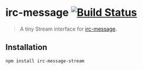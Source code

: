 # irc-message [![Build Status](https://travis-ci.org/expr/irc-message-stream.png)](https://travis-ci.org/expr/irc-message-stream)
> A tiny Stream interface for [irc-message](https://github.com/expr/irc-message).

## Installation

`npm install irc-message-stream`
